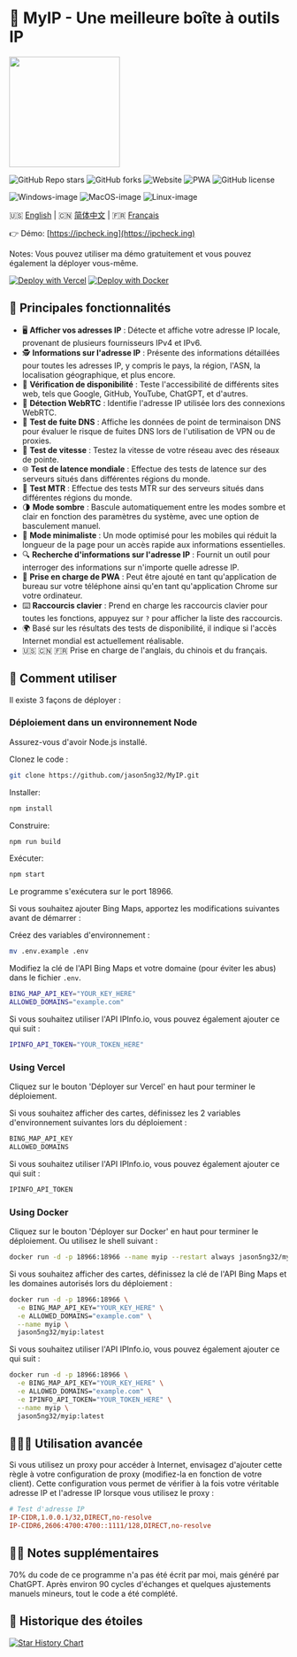 # 🧰 MyIP - Une meilleure boîte à outils IP

<img src="https://raw.githubusercontent.com/jason5ng32/MyIP/main/public/logo.svg" width="200">

![GitHub Repo stars](https://img.shields.io/github/stars/jason5ng32/MyIP)
![GitHub forks](https://img.shields.io/github/forks/jason5ng32/myip)
![Website](https://img.shields.io/website?url=https%3A%2F%2Fipcheck.ing&up_message=online&label=IPCheck.ing)
![PWA](https://img.shields.io/badge/PWA-Supported-blue)
![GitHub license](https://img.shields.io/github/license/jason5ng32/MyIP)

![Windows-image](https://img.shields.io/badge/-Windows-blue?logo=windows)
![MacOS-image](https://img.shields.io/badge/-MacOS-black?logo=apple)
![Linux-image](https://img.shields.io/badge/-Linux-333?logo=ubuntu)

🇺🇸 [English](README.md) | 🇨🇳 [简体中文](README_ZH.md) | 🇫🇷 [Français](README_FR.md)

👉 Démo: [https://ipcheck.ing](https://ipcheck.ing)

Notes: Vous pouvez utiliser ma démo gratuitement et vous pouvez également la déployer vous-même.

[![Deploy with Vercel](https://raw.githubusercontent.com/jason5ng32/MyIP/main/public/Vercel.svg)](https://vercel.com/new/clone?repository-url=https%3A%2F%2Fgithub.com%2Fjason5ng32%2FMyIP&project-name=MyIP&repository-name=MyIP)
[![Deploy with Docker](https://raw.githubusercontent.com/jason5ng32/MyIP/main/public/Docker.svg)](https://hub.docker.com/r/jason5ng32/myip)

## 👀 Principales fonctionnalités

* 🖥️ **Afficher vos adresses IP** : Détecte et affiche votre adresse IP locale, provenant de plusieurs fournisseurs IPv4 et IPv6.
* 🕵️ **Informations sur l'adresse IP** : Présente des informations détaillées pour toutes les adresses IP, y compris le pays, la région, l'ASN, la localisation géographique, et plus encore.
* 🚦 **Vérification de disponibilité** : Teste l'accessibilité de différents sites web, tels que Google, GitHub, YouTube, ChatGPT, et d'autres.
* 🚥 **Détection WebRTC** : Identifie l'adresse IP utilisée lors des connexions WebRTC.
* 🛑 **Test de fuite DNS** : Affiche les données de point de terminaison DNS pour évaluer le risque de fuites DNS lors de l'utilisation de VPN ou de proxies.
* 🚀 **Test de vitesse** : Testez la vitesse de votre réseau avec des réseaux de pointe.
* 🌐 **Test de latence mondiale** : Effectue des tests de latence sur des serveurs situés dans différentes régions du monde.
* 📡 **Test MTR** : Effectue des tests MTR sur des serveurs situés dans différentes régions du monde.
* 🌗 **Mode sombre** : Bascule automatiquement entre les modes sombre et clair en fonction des paramètres du système, avec une option de basculement manuel.
* 📱 **Mode minimaliste** : Un mode optimisé pour les mobiles qui réduit la longueur de la page pour un accès rapide aux informations essentielles.
* 🔍 **Recherche d'informations sur l'adresse IP** : Fournit un outil pour interroger des informations sur n'importe quelle adresse IP.
* 📲 **Prise en charge de PWA** : Peut être ajouté en tant qu'application de bureau sur votre téléphone ainsi qu'en tant qu'application Chrome sur votre ordinateur.
* ⌨️ **Raccourcis clavier** : Prend en charge les raccourcis clavier pour toutes les fonctions, appuyez sur `?` pour afficher la liste des raccourcis.
* 🌍 Basé sur les résultats des tests de disponibilité, il indique si l'accès Internet mondial est actuellement réalisable.
* 🇺🇸 🇨🇳 🇫🇷 Prise en charge de l'anglais, du chinois et du français.

## 📕 Comment utiliser

Il existe 3 façons de déployer :

### Déploiement dans un environnement Node

Assurez-vous d'avoir Node.js installé.

Clonez le code :

```bash
git clone https://github.com/jason5ng32/MyIP.git
```

Installer:

```bash
npm install
```

Construire:

```bash
npm run build
```

Exécuter:

```bash
npm start
```

Le programme s'exécutera sur le port 18966.

Si vous souhaitez ajouter Bing Maps, apportez les modifications suivantes avant de démarrer :

Créez des variables d'environnement :

```bash
mv .env.example .env
```

Modifiez la clé de l'API Bing Maps et votre domaine (pour éviter les abus) dans le fichier `.env`.

```bash
BING_MAP_API_KEY="YOUR_KEY_HERE"
ALLOWED_DOMAINS="example.com"
```

Si vous souhaitez utiliser l'API IPInfo.io, vous pouvez également ajouter ce qui suit :

```bash
IPINFO_API_TOKEN="YOUR_TOKEN_HERE"
```

### Using Vercel

Cliquez sur le bouton 'Déployer sur Vercel' en haut pour terminer le déploiement.

Si vous souhaitez afficher des cartes, définissez les 2 variables d'environnement suivantes lors du déploiement :

```bash
BING_MAP_API_KEY
ALLOWED_DOMAINS
```

Si vous souhaitez utiliser l'API IPInfo.io, vous pouvez également ajouter ce qui suit :

```bash
IPINFO_API_TOKEN
```

### Using Docker

Cliquez sur le bouton 'Déployer sur Docker' en haut pour terminer le déploiement. Ou utilisez le shell suivant :

```bash
docker run -d -p 18966:18966 --name myip --restart always jason5ng32/myip:latest
```

Si vous souhaitez afficher des cartes, définissez la clé de l'API Bing Maps et les domaines autorisés lors du déploiement :

```bash
docker run -d -p 18966:18966 \
  -e BING_MAP_API_KEY="YOUR_KEY_HERE" \
  -e ALLOWED_DOMAINS="example.com" \
  --name myip \
  jason5ng32/myip:latest

```

Si vous souhaitez utiliser l'API IPInfo.io, vous pouvez également ajouter ce qui suit :

```bash
docker run -d -p 18966:18966 \
  -e BING_MAP_API_KEY="YOUR_KEY_HERE" \
  -e ALLOWED_DOMAINS="example.com" \
  -e IPINFO_API_TOKEN="YOUR_TOKEN_HERE" \
  --name myip \
  jason5ng32/myip:latest

```

## 👩🏻‍💻 Utilisation avancée

Si vous utilisez un proxy pour accéder à Internet, envisagez d'ajouter cette règle à votre configuration de proxy (modifiez-la en fonction de votre client). Cette configuration vous permet de vérifier à la fois votre véritable adresse IP et l'adresse IP lorsque vous utilisez le proxy :

```ini
# Test d'adresse IP
IP-CIDR,1.0.0.1/32,DIRECT,no-resolve
IP-CIDR6,2606:4700:4700::1111/128,DIRECT,no-resolve
```

## 😶‍🌫️ Notes supplémentaires

70% du code de ce programme n'a pas été écrit par moi, mais généré par ChatGPT. Après environ 90 cycles d'échanges et quelques ajustements manuels mineurs, tout le code a été complété.

## 🌟 Historique des étoiles

[![Star History Chart](https://api.star-history.com/svg?repos=jason5ng32/MyIP&type=Date)](https://star-history.com/#jason5ng32/MyIP&Date)